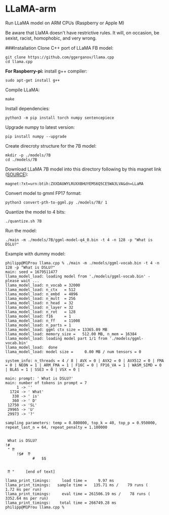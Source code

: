 # LLaMA-arm
Run LLaMA model on ARM CPUs (Raspberry or Apple M)

Be aware that LlaMA doesn't have restrictive rules. It will, on occasion, be sexist, racist, homophobic, and very wrong.

###Installation
Clone C++ port of LLaMA FB model:
```shell
git clone https://github.com/ggerganov/llama.cpp
cd llama.cpp
```
**For Raspberry-pi:** install g++ compiler:
```shell
sudo apt-get install g++
```
Compile LLaMA:
```shell
make
```

Install dependencies:
```shell
python3 -m pip install torch numpy sentencepiece
```

Upgrade numpy to latest version:
```shell
pip install numpy --upgrade
```

Create direcroty structure for the 7B model:
```shell
mkdir -p ./models/7B
cd ./models/7B
```
Download LLaMA 7B model into this directory following by this magnet link ([SOURCE](https://github.com/facebookresearch/llama/pull/73)):

```shell
magnet:?xt=urn:btih:ZXXDAUWYLRUXXBHUYEMS6Q5CE5WA3LVA&dn=LLaMA
```

Convert model to gmml FP17 format:
```shell
python3 convert-pth-to-ggml.py ./models/7B/ 1
```

Quantize the model to 4 bits:
```shell
./quantize.sh 7B
```

Run the model:
```shell
./main -m ./models/7B/ggml-model-q4_0.bin -t 4 -n 128 -p "What is DSLU?"
```


Example with dummy model:
```shell
philipp@M1Prou llama.cpp % ./main -m ./models/ggml-vocab.bin -t 4 -n 128 -p "What is DSLU?"
main: seed = 1679511477
llama_model_load: loading model from './models/ggml-vocab.bin' - please wait ...
llama_model_load: n_vocab = 32000
llama_model_load: n_ctx   = 512
llama_model_load: n_embd  = 4096
llama_model_load: n_mult  = 256
llama_model_load: n_head  = 32
llama_model_load: n_layer = 32
llama_model_load: n_rot   = 128
llama_model_load: f16     = 1
llama_model_load: n_ff    = 11008
llama_model_load: n_parts = 1
llama_model_load: ggml ctx size = 13365.09 MB
llama_model_load: memory_size =   512.00 MB, n_mem = 16384
llama_model_load: loading model part 1/1 from './models/ggml-vocab.bin'
llama_model_load:  done
llama_model_load: model size =     0.00 MB / num tensors = 0

system_info: n_threads = 4 / 8 | AVX = 0 | AVX2 = 0 | AVX512 = 0 | FMA = 0 | NEON = 1 | ARM_FMA = 1 | F16C = 0 | FP16_VA = 1 | WASM_SIMD = 0 | BLAS = 1 | SSE3 = 0 | VSX = 0 |

main: prompt: ' What is DSLU?'
main: number of tokens in prompt = 7
     1 -> ''
  1724 -> ' What'
   338 -> ' is'
   360 -> ' D'
 12750 -> 'SL'
 29965 -> 'U'
 29973 -> '?'

sampling parameters: temp = 0.800000, top_k = 40, top_p = 0.950000, repeat_last_n = 64, repeat_penalty = 1.100000


 What is DSLU?
!#
 " ⁇
     !$#  ⁇
            #	$$


 ⁇ "	 [end of text]

llama_print_timings:     load time =     9.97 ms
llama_print_timings:   sample time =   135.71 ms /    79 runs (    1.72 ms per run)
llama_print_timings:     eval time = 261506.19 ms /    78 runs ( 3352.64 ms per run)
llama_print_timings:    total time = 266749.28 ms
philipp@M1Prou llama.cpp %
```